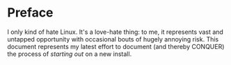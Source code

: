 # Preface

I only kind of hate Linux. It's a love-hate thing: to me, it represents vast and untapped opportunity with occasional bouts of hugely annoying risk. This document represents my latest effort to document (and thereby CONQUER) the process of *starting out* on a new install.
